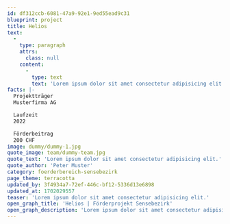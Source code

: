```yaml
---
id: df312ccb-6081-47a9-92e1-9ed55ead9c31
blueprint: project
title: Helios
text:
  -
    type: paragraph
    attrs:
      class: null
    content:
      -
        type: text
        text: 'Lorem ipsum dolor sit amet consectetur adipisicing elit. Ducimus at magni distinctio doloribus eum itaque accusantium dolores corporis minus, rerum molestiae debitis suscipit a maiores ad vitae molestias sapiente repellendus.'
facts: |-
  Projektträger
  Musterfirma AG

  Laufzeit
  2022

  Förderbeitrag
  200 CHF
image: dummy/dummy-1.jpg
quote_image: team/dummy-team.jpg
quote_text: 'Lorem ipsum dolor sit amet consectetur adipisicing elit.'
quote_author: 'Peter Muster'
category: foerderbereich-sensebezirk
page_theme: terracotta
updated_by: 3f4934a7-72ef-446c-bf12-5336d13e6898
updated_at: 1702029557
teaser: 'Lorem ipsum dolor sit amet consectetur adipisicing elit.'
open_graph_title: 'Helios | Förderprojekt Sensebezirk'
open_graph_description: 'Lorem ipsum dolor sit amet consectetur adipisicing elit. Ducimus at magni distinctio doloribus eum itaque accusantium dolores corporis minus, rerum molestiae debitis suscipit a maiores ad vitae molestias sapiente repellendus.'
---
```

